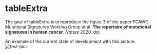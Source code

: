 
# tableExtra

The goal of tableExtra is to reproduce the figure 3 of the paper PCAWG Mutational Signatures Working Group et al. **The
repertoire of mutational signatures in human cancer**. *Nature* 2020.
[doi](https://www.nature.com/articles/s41586-020-1943-3).

An example of the current state of development with this picture.
![test-plot](tests/testthat/pdfs_plots/extra_table_grob_cols_more_rows_more_with_color.pdf")
